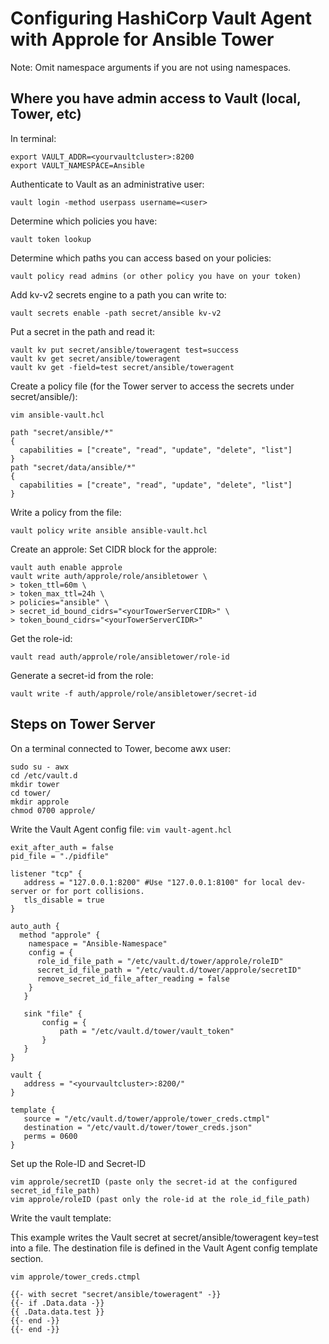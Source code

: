 # Configuring HashiCorp Vault Agent with Approle for Ansible Tower
Note: Omit namespace arguments if you are not using namespaces.

## Where you have admin access to Vault (local, Tower, etc)
In terminal:
```
export VAULT_ADDR=<yourvaultcluster>:8200
export VAULT_NAMESPACE=Ansible
```

Authenticate to Vault as an administrative user:
```
vault login -method userpass username=<user>
```

Determine which policies you have:
```
vault token lookup
```

Determine which paths you can access based on your policies:
```
vault policy read admins (or other policy you have on your token)
```

Add kv-v2 secrets engine to a path you can write to:
```
vault secrets enable -path secret/ansible kv-v2
```

Put a secret in the path and read it:
```
vault kv put secret/ansible/toweragent test=success
vault kv get secret/ansible/toweragent
vault kv get -field=test secret/ansible/toweragent   
```

Create a policy file (for the Tower server to access the secrets under secret/ansible/):

`vim ansible-vault.hcl`

```
path "secret/ansible/*"
{
  capabilities = ["create", "read", "update", "delete", "list"]
}
path "secret/data/ansible/*"
{
  capabilities = ["create", "read", "update", "delete", "list"]
}
```
 
Write a policy from the file:
```
vault policy write ansible ansible-vault.hcl
```

Create an approle:
Set CIDR block for the approle:
```
vault auth enable approle
vault write auth/approle/role/ansibletower \
> token_ttl=60m \
> token_max_ttl=24h \
> policies="ansible" \
> secret_id_bound_cidrs="<yourTowerServerCIDR>" \
> token_bound_cidrs="<yourTowerServerCIDR>"
```

Get the role-id:
```
vault read auth/approle/role/ansibletower/role-id
```

Generate a secret-id from the role:
```
vault write -f auth/approle/role/ansibletower/secret-id
```

## Steps on Tower Server
On a terminal connected to Tower, become awx user:
```
sudo su - awx
cd /etc/vault.d
mkdir tower
cd tower/
mkdir approle
chmod 0700 approle/
```

Write the Vault Agent config file:
`vim vault-agent.hcl`
```
exit_after_auth = false
pid_file = "./pidfile"

listener "tcp" {
   address = "127.0.0.1:8200" #Use "127.0.0.1:8100" for local dev-server or for port collisions.
   tls_disable = true
}

auto_auth {
  method "approle" {
    namespace = "Ansible-Namespace"
    config = {
      role_id_file_path = "/etc/vault.d/tower/approle/roleID"
      secret_id_file_path = "/etc/vault.d/tower/approle/secretID"
      remove_secret_id_file_after_reading = false
    }
   }

   sink "file" {
       config = {
           path = "/etc/vault.d/tower/vault_token"
       }
   }
}

vault {
   address = "<yourvaultcluster>:8200/"
}

template {
   source = "/etc/vault.d/tower/approle/tower_creds.ctmpl"
   destination = "/etc/vault.d/tower/tower_creds.json"
   perms = 0600
}
```
 
Set up the Role-ID and Secret-ID
```
vim approle/secretID (paste only the secret-id at the configured secret_id_file_path)
vim approle/roleID (past only the role-id at the role_id_file_path)
```

Write the vault template:

This example writes the Vault secret at secret/ansible/toweragent key=test into a file.
The destination file is defined in the Vault Agent config template section.

`vim approle/tower_creds.ctmpl`
```
{{- with secret "secret/ansible/toweragent" -}}
{{- if .Data.data -}}
{{ .Data.data.test }}
{{- end -}}
{{- end -}}
```
